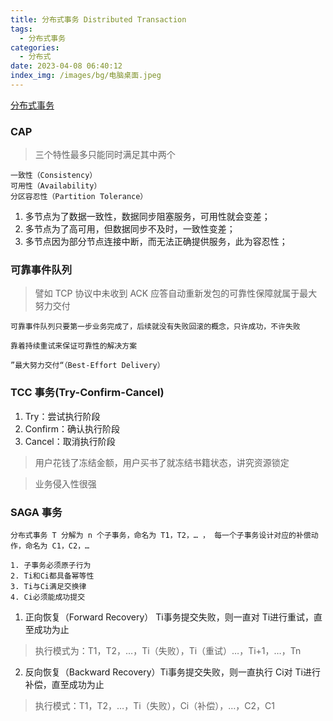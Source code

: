 ```yaml
---
title: 分布式事务 Distributed Transaction
tags:
  - 分布式事务
categories:
  - 分布式
date: 2023-04-08 06:40:12
index_img: /images/bg/电脑桌面.jpeg
---
```


[分布式事务](http://icyfenix.cn/architect-perspective/general-architecture/transaction/distributed.html)

### CAP

> 三个特性最多只能同时满足其中两个

```
一致性（Consistency）
可用性（Availability）
分区容忍性（Partition Tolerance）
```
1. 多节点为了数据一致性，数据同步阻塞服务，可用性就会变差；
2. 多节点为了高可用，但数据同步不及时，一致性变差；
3. 多节点因为部分节点连接中断，而无法正确提供服务，此为容忍性；


### 可靠事件队列

> 譬如 TCP 协议中未收到 ACK 应答自动重新发包的可靠性保障就属于最大努力交付
```
可靠事件队列只要第一步业务完成了，后续就没有失败回滚的概念，只许成功，不许失败

靠着持续重试来保证可靠性的解决方案

”最大努力交付“（Best-Effort Delivery）
```


### TCC 事务(Try-Confirm-Cancel)

1. Try：尝试执行阶段
2. Confirm：确认执行阶段
3. Cancel：取消执行阶段

> 用户花钱了冻结金额，用户买书了就冻结书籍状态，讲究资源锁定

> 业务侵入性很强

### SAGA 事务

```
分布式事务 T 分解为 n 个子事务，命名为 T1，T2，… ， 每一个子事务设计对应的补偿动作，命名为 C1，C2，…
```

```
1. 子事务必须原子行为
2. Ti和Ci都具备幂等性
3. Ti与Ci满足交换律
4. Ci必须能成功提交
```

1. 正向恢复（Forward Recovery） Ti事务提交失败，则一直对 Ti进行重试，直至成功为止

> 执行模式为：T1，T2，…，Ti（失败），Ti（重试）…，Ti+1，…，Tn

2. 反向恢复（Backward Recovery）Ti事务提交失败，则一直执行 Ci对 Ti进行补偿，直至成功为止

> 执行模式：T1，T2，…，Ti（失败），Ci（补偿），…，C2，C1


